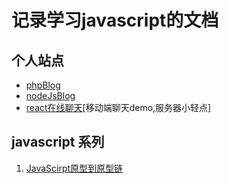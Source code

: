 # 记录学习javascript的文档

## 个人站点

* [phpBlog](https://www.yxlblog.com/)
* [nodeJsBlog](https://ah.yxlblog.com/)
* [react在线聊天](http://chats.yxlblog.com)[移动端聊天demo,服务器小轻点]

## javascript 系列
1. [JavaScirpt原型到原型链](https://github.com/Yxliam/JsStudyDocument/blob/master/articles/JavaScirpt%E5%8E%9F%E5%9E%8B%E5%88%B0%E5%8E%9F%E5%9E%8B%E9%93%BE.md)